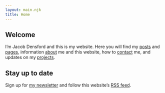 ```yaml
---
layout: main.njk
title: Home
---
```


<div class="h-card">
  <a class="u-url" href="https://jacobdensford.com/" rel="me"/>
  <a href="https://post.lurk.org/@jacobdensford" rel="me"/>
  <a href="https://dice.camp/@cobb" rel="me"/>
  <a href="https://github.com/jacobdensford" rel="me"/>
  <a class="u-logo u-photo" href="/images/icon-full.png" rel="me"/>
  <a class="u-email" href="mailto:contact@jacobdensford.com" rel="me"></a>
</div>

<section>

## Welcome

I’m <span class="h-card" class="p-name">Jacob Densford</span> and this is my website. Here you will find my [posts](/posts/) and [pages](/pages/), information [about](/about/) me and this website, how to [contact](/contact/) me, and updates on my [projects](/projects/).

</section>

<section>

## Stay up to date

Sign up for [my newsletter](/newsletter) and follow this website’s [RSS feed](/feed.xml).

</section>
